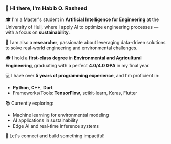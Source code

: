 ### 👋 Hi there, I'm Habib O. Rasheed

🎓 I'm a Master's student in **Artificial Intelligence for Engineering** at the University of Hull, where I apply AI to optimize engineering processes — with a focus on **sustainability**.

🔬 I am also a **researcher**, passionate about leveraging data-driven solutions to solve real-world engineering and environmental challenges.

🎓 I hold a **first-class degree** in **Environmental and Agricultural Engineering**, graduating with a perfect **4.0/4.0 GPA** in my final year.

💻 I have over **5 years of programming experience**, and I'm proficient in:
- **Python**, **C++**, **Dart**
- Frameworks/Tools: **TensorFlow**, scikit-learn, Keras, Flutter

📚 Currently exploring:
- Machine learning for environmental modeling
- AI applications in sustainability
- Edge AI and real-time inference systems

🚀 Let's connect and build something impactful!
